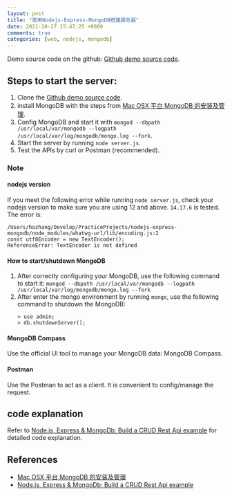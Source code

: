 ```yaml
---
layout: post
title: "使用Nodejs-Express-MongoDB搭建服务器"
date: 2021-10-27 15:47:25 +0800
comments: true
categories: [web, nodejs, mongodb]
---
```


<!-- more -->

Demo source code on the github: [Github demo source code](https://github.com/hongchaozhang/nodejs-express-mongodb).

## Steps to start the server:

1. Clone the [Github demo source code](https://github.com/hongchaozhang/nodejs-express-mongodb).
2. install MongoDB with the steps from [Mac OSX 平台 MongoDB 的安装及管理](https://cloud.tencent.com/developer/article/1770288).
3. Config MongoDB and start it with `mongod --dbpath /usr/local/var/mongodb --logpath /usr/local/var/log/mongodb/mongo.log --fork`.
4. Start the server by running `node server.js`.
5. Test the APIs by curl or Postman (recommended).

### Note

#### nodejs version
If you meet the following error while running `node server.js`, check your nodejs version to make sure you are using 12 and above. `14.17.6` is tested. The error is:
```
/Users/hozhang/Develop/PracticeProjects/nodejs-express-mongodb/node_modules/whatwg-url/lib/encoding.js:2
const utf8Encoder = new TextEncoder();
ReferenceError: TextEncoder is not defined
```

#### How to start/shutdown MongoDB
1. After correctly configuring your MongoDB, use the following command to start it:
    `mongod --dbpath /usr/local/var/mongodb --logpath /usr/local/var/log/mongodb/mongo.log --fork`
2. After enter the mongo environment by running `mongo`, use the following command to shutdown the MongoDB:
    ```
    > use admin;
    > db.shutdownServer();
    ```

#### MongoDB Compass
Use the official UI tool to manage your MongoDB data: MongoDB Compass.

#### Postman
Use the Postman to act as a client. It is convenient to config/manage the request.

## code explanation
Refer to [Node.js, Express & MongoDb: Build a CRUD Rest Api example](https://www.bezkoder.com/node-express-mongodb-crud-rest-api/) for detailed code explanation.

## References

* [Mac OSX 平台 MongoDB 的安装及管理](https://cloud.tencent.com/developer/article/1770288)
* [Node.js, Express & MongoDb: Build a CRUD Rest Api example](https://www.bezkoder.com/node-express-mongodb-crud-rest-api/)
